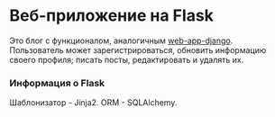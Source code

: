 # Веб-приложение на Flask
Это блог с функционалом, аналогичным [web-app-django](https://github.com/anna-bmstu/web-app-django.git).<br>
Пользователь может зарегистрироваться, обновить информацию своего профиля; писать посты, редактировать и удалять их.

### Информация о Flask
Шаблонизатор - Jinja2.
ORM - SQLAlchemy.
